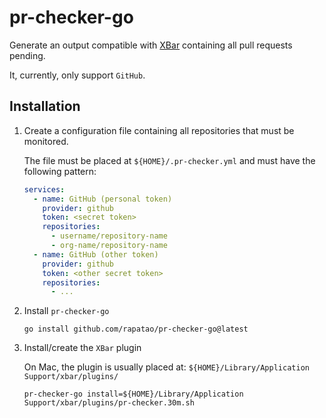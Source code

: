 # pr-checker-go

Generate an output compatible with [XBar](https://xbarapp.com/) containing all pull requests pending.

It, currently, only support `GitHub`.

## Installation

1. Create a configuration file containing all repositories that must be monitored. 
   
   The file must be placed at `${HOME}/.pr-checker.yml` and must have the following pattern:

   ```yaml
   services:
     - name: GitHub (personal token)
       provider: github
       token: <secret token>
       repositories:
         - username/repository-name
         - org-name/repository-name
     - name: GitHub (other token)
       provider: github
       token: <other secret token>
       repositories:
         - ...
   ```
   
2. Install `pr-checker-go` 
   
   ```shell
   go install github.com/rapatao/pr-checker-go@latest
   ```

3. Install/create the `XBar` plugin

   On Mac, the plugin is usually placed at: `${HOME}/Library/Application Support/xbar/plugins/`

   ```shell
   pr-checker-go install=${HOME}/Library/Application Support/xbar/plugins/pr-checker.30m.sh
   ```
